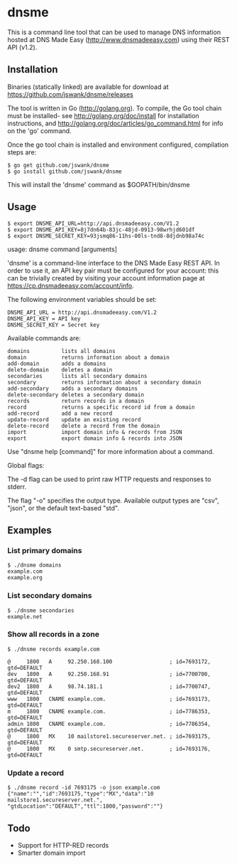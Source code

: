 # dnsme

This is a command line tool that can be used to manage DNS information
hosted at DNS Made Easy (http://www.dnsmadeeasy.com) using their REST
API (v1.2).  

## Installation

Binaries (statically linked) are available for download at
https://github.com/jswank/dnsme/releases

The tool is written in Go (http://golang.org). To compile, the Go tool
chain must be installed- see http://golang.org/doc/install for installation
instructions, and http://golang.org/doc/articles/go_command.html for info 
on the 'go' command.

Once the go tool chain is installed and environment configured,
compilation steps are:

	$ go get github.com/jswank/dnsme
	$ go install github.com/jswank/dnsme

This will install the 'dnsme' command as $GOPATH/bin/dnsme

## Usage

	$ export DNSME_API_URL=http://api.dnsmadeeasy.com/V1.2
	$ export DNSME_API_KEY=8j7dn64b-83jc-48jd-0913-98wrhjd601df
	$ export DNSME_SECRET_KEY=93jsmq86-11hs-00ls-tnd8-8djdnb98a74c

usage: dnsme command [arguments]

'dnsme' is a command-line interface to the DNS Made Easy REST API.  In
order to use it, an API key pair must be configured for your account:
this can be trivially created by visiting your account information page
at https://cp.dnsmadeeasy.com/account/info.

The following environment variables should be set:

    DNSME_API_URL = http://api.dnsmadeeasy.com/V1.2
    DNSME_API_KEY = API key
    DNSME_SECRET_KEY = Secret key

Available commands are:

    domains          lists all domains
    domain           returns information about a domain
    add-domain       adds a domains
    delete-domain    deletes a domain
    secondaries      lists all secondary domains
    secondary        returns information about a secondary domain
    add-secondary    adds a secondary domains
    delete-secondary deletes a secondary domain
    records          return records in a domain
    record           returns a specific record id from a domain
    add-record       add a new record
    update-record    update an existing record
    delete-record    delete a record from the domain
    import           import domain info & records from JSON
    export           export domain info & records into JSON 

Use "dnsme help [command]" for more information about a command.

Global flags:

The -d flag can be used to print raw HTTP requests and responses to
stderr.

The flag "-o" specifies the output type.  Available output types are
"csv", "json", or the default text-based "std".

## Examples

### List primary domains

	$ ./dnsme domains
	example.com
	example.org

### List secondary domains

	$ ./dnsme secondaries
	example.net

### Show all records in a zone

	$ ./dnsme records example.com

	@     1800   A     92.250.168.100                  ; id=7693172, gtd=DEFAULT
	dev   1800   A     92.250.168.91                   ; id=7700700, gtd=DEFAULT
	dev2  1800   A     98.74.181.1                     ; id=7700747, gtd=DEFAULT
	www   1800   CNAME example.com.                    ; id=7693173, gtd=DEFAULT
	m     1800   CNAME example.com.                    ; id=7786353, gtd=DEFAULT
	admin 1800   CNAME example.com.                    ; id=7786354, gtd=DEFAULT
	@     1800   MX    10 mailstore1.secureserver.net. ; id=7693175, gtd=DEFAULT
	@     1800   MX    0 smtp.secureserver.net.        ; id=7693176, gtd=DEFAULT

### Update a record

	$ ./dnsme record -id 7693175 -o json example.com
	{"name":"","id":7693175,"type":"MX","data":"10 mailstore1.secureserver.net.",
	"gtdLocation":"DEFAULT","ttl":1800,"password":""}

## Todo

* Support for HTTP-RED records
* Smarter domain import
